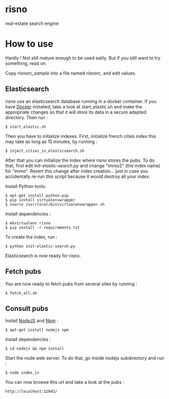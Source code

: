 risno
=====

real-estate search engine

# How to use

Hardly ! Not still mature enough to be used ealily. But if you still want to try something, read on.

Copy *risnorc_sample* into a file named *risnorc*, and edit values. 

## Elasticsearch

risno use an elasticsearch database running in a docker container. If you have [Docker](http://www.docker.io) installed,
take a look at start_elastic.sh and make the appropriate changes so that it will store its data in a secure adapted directory.
Then run :

    $ start_elastic.sh

Then you have to initialize indexes. First, initialize french cities index this may take as long as 15 minutes, by running :

    $ inject_cities_in_elasticsearch.sh

After that you can initialize the index where risno stores the pubs. To do that, first edit *init-elastic-search.py* and change
"immo2" (the index name) for "immo". Revert this change after index creation... just in case you accidentally re-run this script
because it would destroy all your index.

Install Python tools:

    $ apt-get install python-pip
	$ pip install virtualenvwrapper
	$ source /usr/local/bin/virtualenvwrapper.sh

Install dependencies :

    $ mkvirtualenv risno
	$ pip install -r requirements.txt

To create the index, run :

    $ python init-elastic-search.py

Elasticsearch is now ready for risno.

## Fetch pubs

You are now ready to fetch pubs from several sites by running :

    $ fetch_all.sh

## Consult pubs

Install [NodeJS](http://nodejs.org/) and [Npm](https://npmjs.org/) :

    $ apt-get install nodejs npm

Install dependencies :

    $ cd nodejs && npm install

Start the node web server. To do that, go inside nodejs subdirectory and run :

    $ node index.js

You can now browse this url and take a look at the pubs :

    http://localhost:12043/
